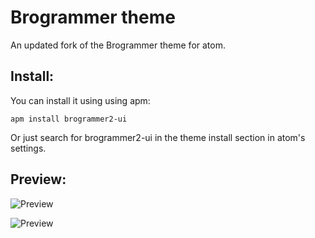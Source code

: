 # Brogrammer theme

An updated fork of the Brogrammer theme for atom.

## Install:

You can install it using using apm:
````
apm install brogrammer2-ui

````

Or just search for brogrammer2-ui in the theme install section in atom's settings.


## Preview:

![Preview](https://i.imgur.com/29kblBd.png)

![Preview](https://i.imgur.com/29kblBd.png)
